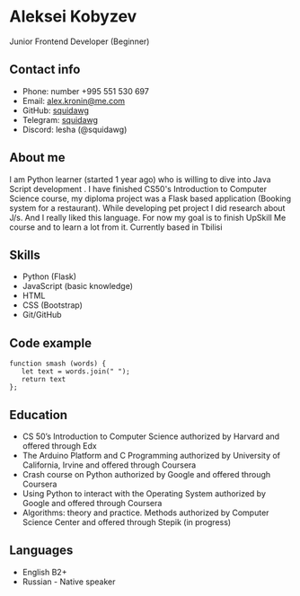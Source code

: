 # Aleksei Kobyzev
Junior Frontend Developer (Beginner)
## Contact info
- Phone: number +995 551 530 697
- Email: alex.kronin@me.com
- GitHub: [squidawg](https://github.com/squidawg)
- Telegram: [squidawg](https://t.me/squdawg)
- Discord:  lesha (@squidawg)
## About me
I am Python learner (started 1 year ago) who is willing to dive into Java Script development .
I have finished CS50's Introduction to Computer Science course, my diploma project was a Flask based application (Booking system for a restaurant). While developing pet project I did research about J/s. And I really liked this language. For now my goal is to finish UpSkill Me course and to learn a lot from it.
Currently based in Tbilisi
## Skills
- Python (Flask)
- JavaScript (basic knowledge)
- HTML
- CSS (Bootstrap)
- Git/GitHub
## Code example
```
function smash (words) {
   let text = words.join(" ");
   return text
};
```
## Education
- CS 50’s Introduction to Computer Science authorized by Harvard and offered through Edx
- The Arduino Platform and C Programming authorized by University of California, Irvine and offered through Coursera
- Crash course on Python  authorized by Google and offered through Coursera
- Using Python to interact with the Operating System authorized by Google and offered through Coursera
- Algorithms: theory and practice. Methods authorized by Computer Science Center and offered through Stepik (in progress)

## Languages 
- English B2+
- Russian - Native speaker
